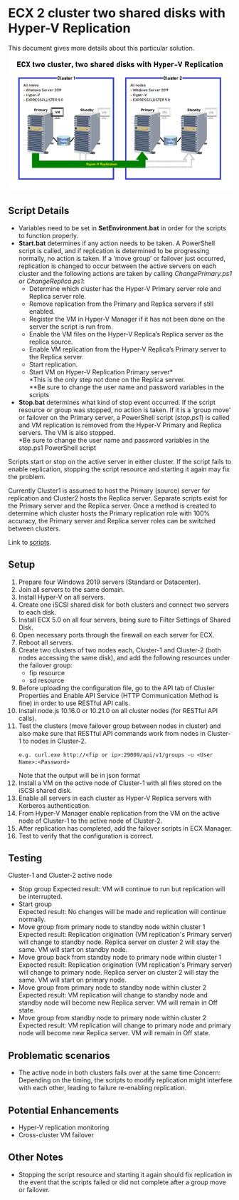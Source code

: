 # ECX 2 cluster two shared disks with Hyper-V Replication
This document gives more details about this particular solution.
![overview](../images/ECX2Clu2SDHVR.png)
## Script Details
- Variables need to be set in **SetEnvironment.bat** in order for the scripts to function properly.
- **Start.bat** determines if any action needs to be taken. A PowerShell script is called, and if replication is determined to be progressing normally, no action is taken. If a ‘move group’ or failover just occurred, replication is changed to occur between the active servers on each cluster and the following actions are taken by calling *ChangePrimary.ps1* or *ChangeReplica.ps1*:
  -	Determine which cluster has the Hyper-V Primary server role and Replica server role.
  -	Remove replication from the Primary and Replica servers if still enabled.
  -	Register the VM in Hyper-V Manager if it has not been done on the server the script is run from.
  -	Enable the VM files on the Hyper-V Replica’s Replica server as the replica source.
  -	Enable VM replication from the Hyper-V Replica’s Primary server to the Replica server.
  -	Start replication.
  -	Start VM on Hyper-V Replication Primary server\*    
    \*This is the only step not done on the Replica server.    
    \*\*Be sure to change the user name and password variables in the scripts
- **Stop.bat** determines what kind of stop event occurred. If the script resource or group was stopped, no action is taken. If it is a ‘group move’ or failover on the Primary server, a PowerShell script (*stop.ps1*) is called and VM replication is removed from the Hyper-V Primary and Replica servers. The VM is also stopped.    
    \*Be sure to change the user name and password variables in the stop.ps1 PowerShell script
    
Scripts start or stop on the active server in either cluster. If the script fails to enable replication, stopping the script resource and starting it again may fix the problem.    

Currently Cluster1 is assumed to host the Primary (source) server for replication and Cluster2 hosts the Replica server. Separate scripts exist for the Primary server and the Replica server. Once a method is created to determine which cluster hosts the Primary replication role with 100% accuracy, the Primary server and Replica server roles can be switched between clusters.    

Link to [scripts](../script/2Cluster_2SD_Hyper-VRep/).
## Setup
1.	Prepare four Windows 2019 servers (Standard or Datacenter). 
2.	Join all servers to the same domain.
3.	Install Hyper-V on all servers.
4.	Create one iSCSI shared disk for both clusters and connect two servers to each disk. 
5.	Install ECX 5.0 on all four servers, being sure to Filter Settings of Shared Disk.
6.	Open necessary ports through the firewall on each server for ECX.
7.	Reboot all servers.
8.	Create two clusters of two nodes each, Cluster-1 and Cluster-2 (both nodes accessing the same disk), and add the following resources under the failover group:    
    -	fip resource    
    -	sd resource
9.	Before uploading the configuration file, go to the API tab of Cluster Properties and Enable API Service (HTTP Communication Method is fine) in order to use RESTful API calls.
10.	Install node.js 10.16.0 or 10.21.0 on all cluster nodes (for RESTful API calls).
11.	Test the clusters (move failover group between nodes in cluster) and also make sure that RESTful API commands work from nodes in Cluster-1 to nodes in Cluster-2.
    ````
    e.g. curl.exe http://<fip or ip>:29009/api/v1/groups -u <User Name>:<Password>
    ````
    Note that the output will be in json format
12.	Install a VM on the active node of Cluster-1 with all files stored on the iSCSI shared disk.
13.	Enable all servers in each cluster as Hyper-V Replica servers with Kerberos authentication.
14.	From Hyper-V Manager enable replication from the VM on the active node of Cluster-1 to the active node of Cluster-2.
15.	After replication has completed, add the failover scripts in ECX Manager.
16.	Test to verify that the configuration is correct.
## Testing
Cluster-1 and Cluster-2 active node 
- Stop group
  Expected result: VM will continue to run but replication will be interrupted.
- Start group    
  Expected result: No changes will be made and replication will continue normally.
- Move group from primary node to standby node within cluster 1    
  Expected result: Replication origination (VM replication's Primary server) will change to standby node. Replica server on cluster 2 will stay the same. VM will start on standby node.
- Move group back from standby node to primary node within cluster 1    
  Expected result: Replication origination (VM replication's Primary server) will change to primary node. Replica server on cluster 2 will stay the same. VM will start on primary node.
- Move group from primary node to standby node within cluster 2    
  Expected result: VM replication will change to standby node and standby node will become new Replica server. VM will remain in Off state.
- Move group from standby node to primary node within cluster 2    
  Expected result: VM replication will change to primary node and primary node will become new Replica server. VM will remain in Off state.
## Problematic scenarios
- The active node in both clusters fails over at the same time
Concern: Depending on the timing, the scripts to modify replication might interfere with each other, leading to failure re-enabling replication.

## Potential Enhancements
- Hyper-V replication monitoring
- Cross-cluster VM failover

## Other Notes
- Stopping the script resource and starting it again should fix replication in the event that the scripts failed or did not complete after a group move or failover.
